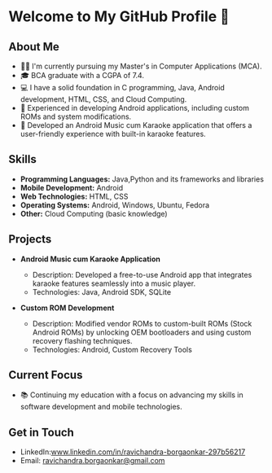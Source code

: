 # Welcome to My GitHub Profile 👋

## About Me
- 👨‍🎓 I'm currently pursuing my Master's in Computer Applications (MCA).
- 🎓 BCA graduate with a CGPA of 7.4.
- 💻 I have a solid foundation in C programming, Java, Android development, HTML, CSS, and Cloud Computing.
- 📱 Experienced in developing Android applications, including custom ROMs and system modifications.
- 🎵 Developed an Android Music cum Karaoke application that offers a user-friendly experience with built-in karaoke features.

## Skills
- **Programming Languages:** Java,Python and its frameworks and libraries
- **Mobile Development:** Android
- **Web Technologies:** HTML, CSS
- **Operating Systems:** Android, Windows, Ubuntu, Fedora
- **Other:** Cloud Computing (basic knowledge)

## Projects
- **Android Music cum Karaoke Application**
  - Description: Developed a free-to-use Android app that integrates karaoke features seamlessly into a music player.
  - Technologies: Java, Android SDK, SQLite
  
- **Custom ROM Development**
  - Description: Modified vendor ROMs to custom-built ROMs (Stock Android ROMs) by unlocking OEM bootloaders and using custom recovery flashing techniques.
  - Technologies: Android, Custom Recovery Tools
  
## Current Focus
- 📚 Continuing my education with a focus on advancing my skills in software development and mobile technologies.

## Get in Touch
- LinkedIn:www.linkedin.com/in/ravichandra-borgaonkar-297b56217
- Email: ravichandra.borgaonkar@gmail.com
